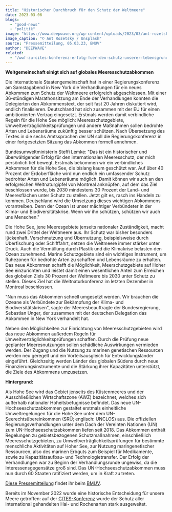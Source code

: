 ```yaml
---
title: "Historischer Durchbruch für den Schutz der Weltmeere"
date: 2023-03-06
blogs: 
  - "good-news"
  - "politik"
image: "https://www.deepwave.org/wp-content/uploads/2023/03/ant-rozetsky-q-DJ9XhKkhA-unsplash-scaled.jpg"
image_caption: "© Ant Rozetsky / Unsplash"
source: "Pressemitteilung, 05.03.23, BMUV"
author: "DEEPWAVE"
related: 
  - "/wwf-zu-cites-konferenz-erfolg-fuer-den-schutz-unserer-lebensgrundlagen/"
---
```


**Weltgemeinschaft einigt sich auf globales Meeresschutzabkommen**

Die internationale Staatengemeinschaft hat in einer Regierungskonferenz am Samstagabend in New York die Verhandlungen für ein neues Abkommen zum Schutz der Weltmeere erfolgreich abgeschlossen. Mit einer 36-stündigen Marathonsitzung am Ende der Verhandlungen konnten die Delegierten den Abkommenstext, der seit fast 20 Jahren diskutiert wird, endlich finalisieren. Deutschland hat sich zusammen mit der EU für einen ambitionierten Vertrag eingesetzt. Erstmals werden damit verbindliche Regeln für die Hohe See möglich: Meeresschutzgebiete, Umweltverträglichkeitsprüfungen und andere Maßnahmen sollen bedrohte Arten und Lebensräume zukünftig besser schützen. Nach Übersetzung des Textes in die sechs Amtssprachen der UN soll die Regierungskonferenz in einer fortgesetzten Sitzung das Abkommen formell annehmen.

Bundesumweltministerin Steffi Lemke: "Das ist ein historischer und überwältigender Erfolg für den internationalen Meeresschutz, der mich persönlich tief bewegt. Erstmals bekommen wir ein verbindliches Abkommen für die Hohe See, die bislang kaum geschützt war. Auf über 40 Prozent der Erdoberfläche wird nun endlich ein umfassender Schutz bedrohter Arten und Lebensräume möglich. Damit können wir auch an den erfolgreichen Weltnaturgipfel von Montreal anknüpfen, auf dem das Ziel beschlossen wurde, bis 2030 mindestens 30 Prozent der Land- und Meeresflächen unter Schutz zu stellen. Jetzt gilt es, rasch ins Handeln zu kommen. Deutschland wird die Umsetzung dieses wichtigen Abkommens vorantreiben. Denn der Ozean ist unser mächtiger Verbündeter in der Klima- und Biodiversitätskrise. Wenn wir ihn schützen, schützen wir auch uns Menschen."

Die Hohe See, jene Meeresgebiete jenseits nationaler Zuständigkeit, macht rund zwei Drittel der Weltmeere aus. Ihr Schutz war bisher besonders lückenhaft. Verschmutzung und Übernutzung, beispielsweise durch Überfischung oder Schifffahrt, setzen die Weltmeere immer stärker unter Druck. Auch die Vermüllung durch Plastik und die Klimakrise belasten den Ozean zunehmend. Marine Schutzgebiete sind ein wichtiges Instrument, um Ruhezonen für bedrohte Arten zu schaffen und Lebensräume zu erhalten. Das neue Abkommen schafft die Möglichkeit, Meerschutzgebiete auf Hoher See einzurichten und leistet damit einen wesentlichen Anteil zum Erreichen des globalen Ziels 30 Prozent der Weltmeere bis 2030 unter Schutz zu stellen. Dieses Ziel hat die Weltnaturkonferenz im letzten Dezember in Montreal beschlossen.

"Nun muss das Abkommen schnell umgesetzt werden. Wir brauchen die Ozeane als Verbündete zur Bekämpfung der Klima- und Biodiversitätskrisen", sagte der Meeresbeauftragte der Bundesregierung, Sebastian Unger, der zusammen mit der deutschen Delegation das Abkommen in New York verhandelt hat.

Neben den Möglichkeiten zur Einrichtung von Meeresschutzgebieten wird das neue Abkommen außerdem Regeln für Umweltverträglichkeitsprüfungen schaffen. Durch die Prüfung neue geplanter Meeresnutzungen sollen schädliche Auswirkungen vermieden werden. Der Zugang und die Nutzung zu marinen genetischen Ressourcen werden neu geregelt und ein Vorteilsausgleich für Entwicklungsländer eingeführt. Gleichzeitig werden Länder des globalen Südens durch neue Finanzierungsinstrumente und die Stärkung ihrer Kapazitäten unterstützt, die Ziele des Abkommens umzusetzen.

**Hintergrund:**

Als Hohe See wird das Gebiet jenseits des Küstenmeeres und der Ausschließlichen Wirtschaftszone (AWZ) bezeichnet, welches sich außerhalb nationaler Hoheitsbefugnisse befindet. Das neue UN\-Hochseeschutzabkommen gestaltet erstmals einheitliche Umweltregelungen für die Hohe See unter dem UN\-Seerechtsübereinkommen (SRÜ; englisch: UNCLOS) aus. Die offiziellen Regierungsverhandlungen unter dem Dach der Vereinten Nationen (UN) zum UN\-Hochseeschutzabkommen liefen seit 2018. Das Abkommen enthält Regelungen zu gebietsbezogenen Schutzmaßnahmen, einschließlich Meeresschutzgebieten, zu Umweltverträglichkeitsprüfungen für bestimmte menschliche Aktivitäten auf Hoher See, zur Nutzung maringenetischer Ressourcen, also des marinen Erbguts zum Beispiel für Medikamente, sowie zu Kapazitätsaufbau- und Technologietransfer. Der Erfolg der Verhandlungen war zu Beginn der Verhandlungsrunde ungewiss, da die Interessensgegensätze groß sind. Das UN\-Hochseeschutzabkommen muss nun durch 60 Staaten ratifiziert werden, um in Kraft zu treten.

[Diese Pressemitteilung](https://www.bmuv.de/pressemitteilung/historischer-durchbruch-fuer-den-schutz-der-weltmeere) findet ihr beim [BMUV](https://www.bmuv.de/).

Bereits im November 2022 wurde eine historische Entscheidung für unsere Meere getroffen: auf der [CITES-Konferenz](https://www.deepwave.org/wwf-zu-cites-konferenz-erfolg-fuer-den-schutz-unserer-lebensgrundlagen/) wurde der Schutz aller international gehandelten Hai- und Rochenarten stark ausgeweitet.

